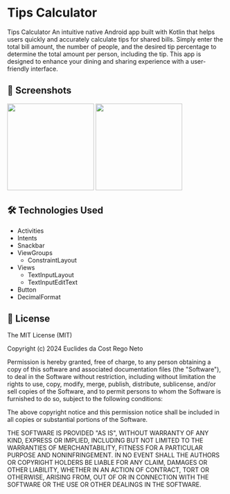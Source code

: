# Tips Calculator
Tips Calculator
An intuitive native Android app built with Kotlin that helps users quickly and accurately calculate tips for shared bills. Simply enter the total bill amount, the number of people, and the desired tip percentage to determine the total amount per person, including the tip. This app is designed to enhance your dining and sharing experience with a user-friendly interface.

## :camera_flash: Screenshots
<img src="https://github.com/user-attachments/assets/0b076a37-db88-463e-aa74-189406653e36" width=200/>
<img src="https://github.com/user-attachments/assets/f592466d-2aff-4cbb-88fe-30cbdba7cdad" width=200/>


## 🛠 Technologies Used

- Activities
- Intents
- Snackbar
- ViewGroups
    - ConstraintLayout
- Views
  - TextInputLayout
  - TextInputEditText
- Button
- DecimalFormat

## 📜 License 

The MIT License (MIT)

Copyright (c) 2024 Euclides da Cost Rego Neto

Permission is hereby granted, free of charge, to any person obtaining a copy of
this software and associated documentation files (the "Software"), to deal in
the Software without restriction, including without limitation the rights to
use, copy, modify, merge, publish, distribute, sublicense, and/or sell copies of
the Software, and to permit persons to whom the Software is furnished to do so,
subject to the following conditions:

The above copyright notice and this permission notice shall be included in all
copies or substantial portions of the Software.

THE SOFTWARE IS PROVIDED "AS IS", WITHOUT WARRANTY OF ANY KIND, EXPRESS OR
IMPLIED, INCLUDING BUT NOT LIMITED TO THE WARRANTIES OF MERCHANTABILITY, FITNESS
FOR A PARTICULAR PURPOSE AND NONINFRINGEMENT. IN NO EVENT SHALL THE AUTHORS OR
COPYRIGHT HOLDERS BE LIABLE FOR ANY CLAIM, DAMAGES OR OTHER LIABILITY, WHETHER
IN AN ACTION OF CONTRACT, TORT OR OTHERWISE, ARISING FROM, OUT OF OR IN
CONNECTION WITH THE SOFTWARE OR THE USE OR OTHER DEALINGS IN THE SOFTWARE.
```
